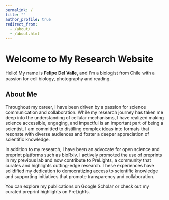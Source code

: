 ```yaml
---
permalink: /
title: ""
author_profile: true
redirect_from: 
  - /about/
  - /about.html
---
```

# Welcome to My Research Website

Hello! My name is **Felipe Del Valle**, and I'm a biologist from Chile with a passion for cell biology, photography and reading.

## About Me

Throughout my career, I have been driven by a passion for science communication and collaboration. While my research journey has taken me deep into the understanding of cellular mechanisms, I have realized making science accessible, engaging, and impactful is an important part of being a scientist. I am committed to distilling complex ideas into formats that resonate with diverse audiences and foster a deeper appreciation of scientific knowledge.

In addition to my research, I have been an advocate for open science and preprint platforms such as bioRxiv. I actively promoted the use of preprints in my previous lab and now contribute to PreLights, a community that curates and highlights cutting-edge research. These experiences have solidified my dedication to democratizing access to scientific knowledge and supporting initiatives that promote transparency and collaboration.


You can explore my publications on Google Scholar or check out my curated preprint highlights on PreLights.

